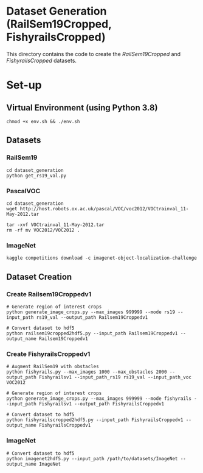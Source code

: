 # Dataset Generation (RailSem19Cropped, FishyrailsCropped)

This directory contains the code to create the *RailSem19Cropped* and *FishyrailsCropped* datasets.

# Set-up


## Virtual Environment (using Python 3.8)
```
chmod +x env.sh && ./env.sh
```

## Datasets 

### RailSem19
```
cd dataset_generation
python get_rs19_val.py
```

### PascalVOC

```
cd dataset_generation
wget http://host.robots.ox.ac.uk/pascal/VOC/voc2012/VOCtrainval_11-May-2012.tar

tar -xvf VOCtrainval_11-May-2012.tar
rm -rf mv VOC2012/VOC2012 .
```

### ImageNet
```
kaggle competitions download -c imagenet-object-localization-challenge
```

## Dataset Creation

### Create Railsem19Croppedv1
```
# Generate region of interest crops
python generate_image_crops.py --max_images 999999 --mode rs19 --input_path rs19_val --output_path Railsem19Croppedv1

# Convert dataset to hdf5
python railsem19cropped2hdf5.py --input_path Railsem19Croppedv1 --output_name Railsem19Croppedv1
```

### Create FishyrailsCroppedv1
```
# Augment RailSem19 with obstacles
python fishyrails.py --max_images 1000 --max_obstacles 2000 --output_path Fishyrailsv1 --input_path_rs19 rs19_val --input_path_voc VOC2012

# Generate region of interest crops
python generate_image_crops.py --max_images 999999 --mode fishyrails --input_path Fishyrailsv1 --output_path FishyrailsCroppedv1

# Convert dataset to hdf5
python fishyrailscropped2hdf5.py --input_path FishyrailsCroppedv1 --output_name FishyrailsCroppedv1
```

### ImageNet
```
# Convert dataset to hdf5
python imagenet2hdf5.py --input_path /path/to/datasets/ImageNet --output_name ImageNet
```